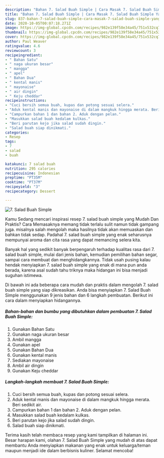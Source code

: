 ```yaml
---
description: "Bahan 7. Salad Buah Simple | Cara Masak 7. Salad Buah Simple Yang Enak Banget"
title: "Bahan 7. Salad Buah Simple | Cara Masak 7. Salad Buah Simple Yang Enak Banget"
slug: 837-bahan-7-salad-buah-simple-cara-masak-7-salad-buah-simple-yang-enak-banget
date: 2020-10-05T00:07:18.271Z
image: https://img-global.cpcdn.com/recipes/982e139f58e34a45/751x532cq70/7-salad-buah-simple-foto-resep-utama.jpg
thumbnail: https://img-global.cpcdn.com/recipes/982e139f58e34a45/751x532cq70/7-salad-buah-simple-foto-resep-utama.jpg
cover: https://img-global.cpcdn.com/recipes/982e139f58e34a45/751x532cq70/7-salad-buah-simple-foto-resep-utama.jpg
author: Paul Weaver
ratingvalue: 4.6
reviewcount: 3
recipeingredient:
- " Bahan Satu"
- " naga ukuran besar"
- " mangga"
- " apel"
- " Bahan Dua"
- " kental manis"
- " mayonaise"
- " air dingin"
- " Keju cheddar"
recipeinstructions:
- "Cuci bersih semua buah, kupas dan potong sesuai selera."
- "Aduk kental manis dan mayonaise di dalam mangkuk hingga merata. Beri sedikit air."
- "Campurkan bahan 1 dan bahan 2. Aduk dengan pelan."
- "Masukkan salad buah kedalam kulkas."
- "Beri parutan kejo jika salad sudah dingin."
- "Salad buah siap dinikmati."
categories:
- Resep
tags:
- 7
- salad
- buah

katakunci: 7 salad buah 
nutrition: 295 calories
recipecuisine: Indonesian
preptime: "PT35M"
cooktime: "PT37M"
recipeyield: "3"
recipecategory: Dessert

---
```



![7. Salad Buah Simple](https://img-global.cpcdn.com/recipes/982e139f58e34a45/751x532cq70/7-salad-buah-simple-foto-resep-utama.jpg)

Kamu Sedang mencari inspirasi resep 7. salad buah simple yang Mudah Dan Praktis? Cara Memasaknya memang tidak terlalu sulit namun tidak gampang juga. misalnya salah mengolah maka hasilnya tidak akan memuaskan dan bahkan tidak sedap. Padahal 7. salad buah simple yang enak seharusnya mempunyai aroma dan cita rasa yang dapat memancing selera kita.

Banyak hal yang sedikit banyak berpengaruh terhadap kualitas rasa dari 7. salad buah simple, mulai dari jenis bahan, kemudian pemilihan bahan segar, sampai cara membuat dan menghidangkannya. Tidak usah pusing kalau hendak menyiapkan 7. salad buah simple yang enak di mana pun anda berada, karena asal sudah tahu triknya maka hidangan ini bisa menjadi suguhan istimewa.




Di bawah ini ada beberapa cara mudah dan praktis dalam mengolah 7. salad buah simple yang siap dikreasikan. Anda bisa menyiapkan 7. Salad Buah Simple menggunakan 9 jenis bahan dan 6 langkah pembuatan. Berikut ini cara dalam menyiapkan hidangannya.

<!--inarticleads1-->

##### Bahan-bahan dan bumbu yang dibutuhkan dalam pembuatan 7. Salad Buah Simple:

1. Gunakan  Bahan Satu
1. Gunakan  naga ukuran besar
1. Ambil  mangga
1. Gunakan  apel
1. Gunakan  Bahan Dua
1. Gunakan  kental manis
1. Sediakan  mayonaise
1. Ambil  air dingin
1. Gunakan  Keju cheddar




<!--inarticleads2-->

##### Langkah-langkah membuat 7. Salad Buah Simple:

1. Cuci bersih semua buah, kupas dan potong sesuai selera.
1. Aduk kental manis dan mayonaise di dalam mangkuk hingga merata. Beri sedikit air.
1. Campurkan bahan 1 dan bahan 2. Aduk dengan pelan.
1. Masukkan salad buah kedalam kulkas.
1. Beri parutan kejo jika salad sudah dingin.
1. Salad buah siap dinikmati.




Terima kasih telah membaca resep yang kami tampilkan di halaman ini. Besar harapan kami, olahan 7. Salad Buah Simple yang mudah di atas dapat membantu Anda menyiapkan makanan yang enak untuk keluarga/teman maupun menjadi ide dalam berbisnis kuliner. Selamat mencoba!
